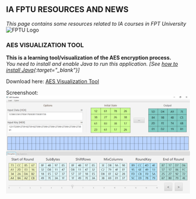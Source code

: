 ## IA FPTU RESOURCES AND NEWS

*This page contains some resources related to IA courses in FPT University*
![FPTU Logo](http://fpt.edu.vn/Content/images/assets/Logo-FU-03.png)


### AES VISUALIZATION TOOL

**This is a learning tool/visualization of the AES encryption process.**<br>
*You need to install and enable Java to run this application. \[See [how to install Java](https://www.java.com/en/download/help/download_options.xml){:target="_blank"}\]*

Download here: [AES Visualization Tool](https://github.com/ia-fptu/ia-fptu.github.io/blob/master/AES_Visualization.jar?raw=true)

Screenshoot:
![Demo AES Visualization Tool](https://raw.githubusercontent.com/ia-fptu/ia-fptu.github.io/master/Screenshot_AES_Visualization.PNG)

